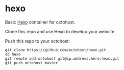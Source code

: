 hexo
====

Basic [Hexo](http://zespia.tw/hexo/) container for octohost.

Clone this repo and use Hexo to develop your website.

Push this repo to your octohost:

```
git clone https://github.com/octohost/hexo.git
cd hexo
git remote add octohost git@ip.address.here:hexo.git
git push octohost master
```
